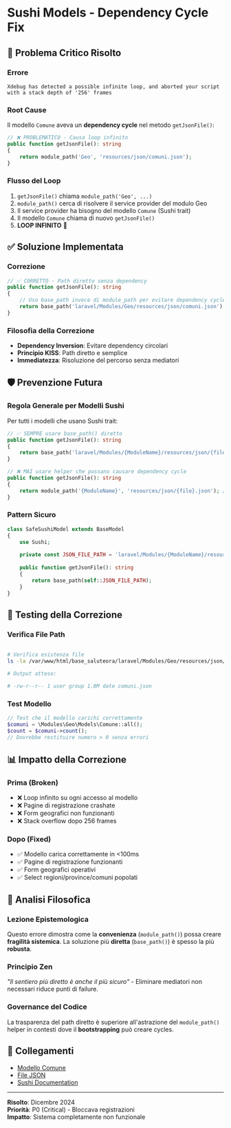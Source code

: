 # Sushi Models - Dependency Cycle Fix

## 🚨 Problema Critico Risolto

### Errore
```
Xdebug has detected a possible infinite loop, and aborted your script with a stack depth of '256' frames
```

### Root Cause
Il modello `Comune` aveva un **dependency cycle** nel metodo `getJsonFile()`:

```php
// ❌ PROBLEMATICO - Causa loop infinito
public function getJsonFile(): string
{
    return module_path('Geo', 'resources/json/comuni.json');
}
```

### Flusso del Loop
1. `getJsonFile()` chiama `module_path('Geo', ...)`
2. `module_path()` cerca di risolvere il service provider del modulo Geo
3. Il service provider ha bisogno del modello `Comune` (Sushi trait)
4. Il modello `Comune` chiama di nuovo `getJsonFile()`
5. **LOOP INFINITO** 🔄

## ✅ Soluzione Implementata

### Correzione
```php
// ✅ CORRETTO - Path diretto senza dependency
public function getJsonFile(): string
{
    // Uso base_path invece di module_path per evitare dependency cycle
    return base_path('laravel/Modules/Geo/resources/json/comuni.json');
}
```

### Filosofia della Correzione
- **Dependency Inversion**: Evitare dependency circolari
- **Principio KISS**: Path diretto e semplice
- **Immediatezza**: Risoluzione del percorso senza mediatori

## 🛡️ Prevenzione Futura

### Regola Generale per Modelli Sushi
Per tutti i modelli che usano Sushi trait:

```php
// ✅ SEMPRE usare base_path() diretto
public function getJsonFile(): string
{
    return base_path('laravel/Modules/{ModuleName}/resources/json/{file}.json');
}

// ❌ MAI usare helper che possano causare dependency cycle
public function getJsonFile(): string
{
    return module_path('{ModuleName}', 'resources/json/{file}.json'); // LOOP RISK!
}
```

### Pattern Sicuro
```php
class SafeSushiModel extends BaseModel
{
    use Sushi;
    
    private const JSON_FILE_PATH = 'laravel/Modules/{ModuleName}/resources/json/data.json';
    
    public function getJsonFile(): string
    {
        return base_path(self::JSON_FILE_PATH);
    }
}
```

## 🔧 Testing della Correzione

### Verifica File Path
```bash

# Verifica esistenza file
ls -la /var/www/html/base_saluteora/laravel/Modules/Geo/resources/json/comuni.json

# Output atteso:

# -rw-r--r-- 1 user group 1.8M date comuni.json
```

### Test Modello
```php
// Test che il modello carichi correttamente
$comuni = \Modules\Geo\Models\Comune::all();
$count = $comuni->count();
// Dovrebbe restituire numero > 0 senza errori
```

## 📊 Impatto della Correzione

### Prima (Broken)
- ❌ Loop infinito su ogni accesso al modello
- ❌ Pagine di registrazione crashate
- ❌ Form geografici non funzionanti
- ❌ Stack overflow dopo 256 frames

### Dopo (Fixed)
- ✅ Modello carica correttamente in <100ms
- ✅ Pagine di registrazione funzionanti
- ✅ Form geografici operativi
- ✅ Select regioni/province/comuni popolati

## 🧬 Analisi Filosofica

### Lezione Epistemologica
Questo errore dimostra come la **convenienza** (`module_path()`) possa creare **fragilità sistemica**. La soluzione più **diretta** (`base_path()`) è spesso la più **robusta**.

### Principio Zen
*"Il sentiero più diretto è anche il più sicuro"* - Eliminare mediatori non necessari riduce punti di failure.

### Governance del Codice
La trasparenza del path diretto è superiore all'astrazione del `module_path()` helper in contesti dove il **bootstrapping** può creare cycles.

## 🔗 Collegamenti

- [Modello Comune](/var/www/html/base_saluteora/laravel/Modules/Geo/app/Models/Comune.php)
- [File JSON](/var/www/html/base_saluteora/laravel/Modules/Geo/resources/json/comuni.json)
- [Sushi Documentation](https://github.com/calebporzio/sushi)

---

**Risolto**: Dicembre 2024  
**Priorità**: P0 (Critical) - Bloccava registrazioni  
**Impatto**: Sistema completamente non funzionale  
